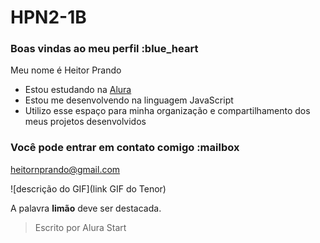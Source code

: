# HPN2-1B
### Boas vindas ao meu perfil :blue_heart

Meu nome é Heitor Prando 

- Estou estudando na [Alura](https://www.alura.com.br)
- Estou me desenvolvendo na linguagem JavaScript
- Utilizo esse espaço para minha organização e compartilhamento dos meus projetos desenvolvidos

### Você pode entrar em contato comigo :mailbox

heitornprando@gmail.com

![descrição do GIF](link GIF do Tenor)

A palavra **limão** deve ser destacada.
> Escrito por Alura Start
